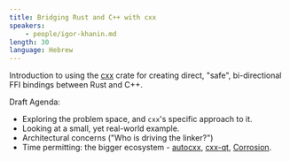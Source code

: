 ```yaml
---
title: Bridging Rust and C++ with cxx
speakers:
    - people/igor-khanin.md
length: 30
language: Hebrew
---
```


Introduction to using the [cxx](https://cxx.rs/) crate for creating direct, "safe", bi-directional FFI bindings between Rust and C++.

Draft Agenda:

* Exploring the problem space, and `cxx`'s specific approach to it.
* Looking at a small, yet real-world example.
* Architectural concerns ("Who is driving the linker?")
* Time permitting: the bigger ecosystem - [autocxx](https://github.com/google/autocxx), [cxx-qt](https://github.com/KDAB/cxx-qt), [Corrosion](https://corrosion-rs.github.io/corrosion/).

